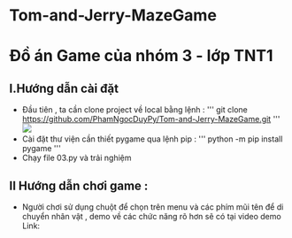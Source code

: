 # Tom-and-Jerry-MazeGame
# Đồ án Game của nhóm 3 - lớp TNT1
## I.Hướng dẫn cài đặt 
- Đầu tiên , ta cần clone project về local bằng lệnh :
  '''
  git clone https://github.com/PhamNgocDuyPy/Tom-and-Jerry-MazeGame.git
  '''
  <img src=https://imgur.com/aO3GUPn>
- Cài đặt thư viện cần thiết pygame qua lệnh pip :
  '''
  python -m pip install pygame
  '''
- Chạy file 03.py và trải nghiệm
## II Hướng dẫn chơi game :
- Người chơi sử dụng chuột để chọn trên menu và các phím mũi tên để di chuyển nhân vật , demo về các chức năng rõ hơn sẽ có tại video demo
Link: 
